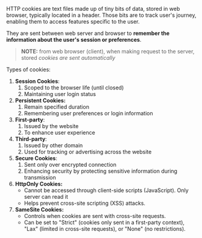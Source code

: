 HTTP cookies are text files made up of tiny bits of data, stored in web browser, typically located in a header. 
Those bits are to track user's journey, enabling them to access features specific to the user.

They are sent between web server and browser to **remember the information about the user's session or preferences**.

> **NOTE:** from web browser (client), when making request to the server, stored *cookies are sent automatically*

Types of cookies:
1. **Session Cookies**: 
	1. Scoped to the browser life (until closed)
	2. Maintaining user login status
2. **Persistent Cookies:**
	1. Remain specified duration
	2. Remembering user preferences or login information
3. **First-party**:
	1. Issued by the website
	2. To enhance user experience
4. **Third-party**:
	1. Issued by other domain
	2. Used for tracking or advertising across the website
5. **Secure Cookies**:
	1. Sent only over encrypted connection
	2. Enhancing security by protecting sensitive information during transmission
6. **HttpOnly Cookies:**
    - Cannot be accessed through client-side scripts (JavaScript). Only server can read it
    - Helps prevent cross-site scripting (XSS) attacks.
7. **SameSite Cookies:**
    - Controls when cookies are sent with cross-site requests.
    - Can be set to "Strict" (cookies only sent in a first-party context), "Lax" (limited in cross-site requests), or "None" (no restrictions).